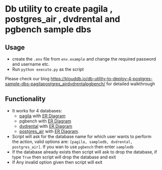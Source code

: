 # Db utility to create pagila , postgres_air , dvdrental and pgbench sample dbs



## Usage

* create the `.env` file from `env.example` and change the required password and username etc. 
* Run `python execute.py` as the script

Please check our blog https://klouddb.io/db-utility-to-deploy-4-postgres-sample-dbs-pagilapostgres_airdvdrentalpgbench/ for detailed walkthrough
## Functionality

* It works for 4 databases: 
  * [pagila](https://github.com/devrimgunduz/pagila) with [ER Diagram](https://github.com/klouddb/klouddb_tools/blob/main/postgres_sampledb/erdiagrams/pagilaERdiagram.png)
  * pgbench with [ER Diagram](https://github.com/klouddb/klouddb_tools/blob/main/postgres_sampledb/erdiagrams/pgbench_sampledb_ERdiagram.png)
  * [dvdrental](https://www.postgresqltutorial.com/postgresql-getting-started/postgresql-sample-database/) with [ER Diagram](https://github.com/klouddb/klouddb_tools/blob/main/postgres_sampledb/erdiagrams/dvdrentalschema.png)
  * [postgres_air](https://github.com/hettie-d/postgres_air) with [ER Diagram](https://github.com/klouddb/klouddb_tools/blob/main/postgres_sampledb/erdiagrams/postgres_air_er_diagram.png). 
* Script will ask for the database name for which user wants to perform the action, valid options are: `[pagila, sampledb, dvdrental, postgres_air]`. If you wan to use `pgbench` then enter `sampledb`
* If the database already exists then script will ask to drop the database, if type `True` then script will drop the database and exit
* If Any invalid option given then script will exit

